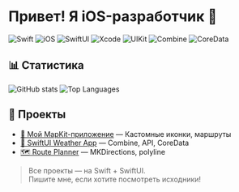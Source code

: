 # Привет! Я iOS-разработчик 👋

![Swift](https://img.shields.io/badge/Swift-F54A2A?style=for-the-badge&logo=swift&logoColor=white)
![iOS](https://img.shields.io/badge/iOS-000000?style=for-the-badge&logo=ios&logoColor=white)
![SwiftUI](https://img.shields.io/badge/SwiftUI-000000?style=for-the-badge&logo=swiftui&logoColor=white)
![Xcode](https://img.shields.io/badge/Xcode-000000?style=for-the-badge&logo=xcode&logoColor=white)
![UIKit](https://img.shields.io/badge/UIKit-000000?style=for-the-badge&logo=uikit&logoColor=white)
![Combine](https://img.shields.io/badge/Combine-007AFF?style=for-the-badge&logo=combine&logoColor=white)
![CoreData](https://img.shields.io/badge/CoreData-007AFF?style=for-the-badge&logo=coredata&logoColor=white)

## 📊 Статистика

![GitHub stats](https://github-readme-stats.vercel.app/api?username=webdmitriev&show_icons=true&theme=radical&hide_border=true)
![Top Languages](https://github-readme-stats.vercel.app/api/top-langs/?username=webdmitriev&layout=compact&theme=radical&hide_border=true&langs_count=6)

## 🚀 Проекты

- [📍 Мой MapKit-приложение](https://github.com/webdmitriev/my-map-app) — Кастомные иконки, маршруты
- [📱 SwiftUI Weather App](https://github.com/webdmitriev/weather-app) — Combine, API, CoreData
- [🗺️ Route Planner](https://github.com/webdmitriev/route-planner) — MKDirections, polyline

> Все проекты — на Swift + SwiftUI.  
> Пишите мне, если хотите посмотреть исходники!
